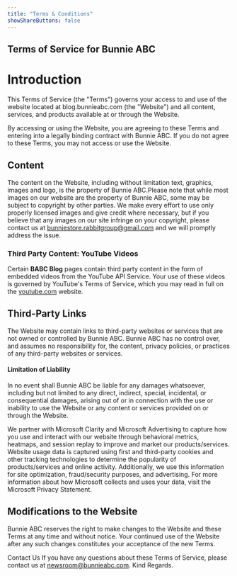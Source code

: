 ```yaml
---
title: "Terms & Conditions"
showShareButtons: false
---
```

## Terms of Service for Bunnie ABC

# Introduction
 This Terms of Service (the "Terms") governs your access to and use of the website located at blog.bunnieabc.com (the "Website") and all content, services, and products available at or through the Website.

By accessing or using the Website, you are agreeing to these Terms and entering into a legally binding contract with Bunnie ABC. If you do not agree to these Terms, you may not access or use the Website.

## Content 
The content on the Website, including without limitation text, graphics, images and logo, is the property of Bunnie ABC.Please note that while most images on our website are the property of Bunnie ABC, some may be subject to copyright by other parties. We make every effort to use only properly licensed images and give credit where necessary, but if you believe that any images on our site infringe on your copyright, please contact us at bunniestore.rabbitgroup@gmail.com and we will promptly address the issue.
### Third Party Content: YouTube Videos
Certain **BABC Blog** pages contain third party content in the form of embedded videos from the YouTube API Service. Your use of these videos is governed by YouTube's Terms of Service, which you may read in full on the [youtube.com](https://www.youtube.com/t/terms) website.

## Third-Party Links 
The Website may contain links to third-party websites or services that are not owned or controlled by Bunnie ABC. Bunnie ABC has no control over, and assumes no responsibility for, the content, privacy policies, or practices of any third-party websites or services.

#### Limitation of Liability
 In no event shall Bunnie ABC be liable for any damages whatsoever, including but not limited to any direct, indirect, special, incidental, or consequential damages, arising out of or in connection with the use or inability to use the Website or any content or services provided on or through the Website.

 We partner with Microsoft Clarity and Microsoft Advertising to capture how you use and interact with our website through behavioral metrics, heatmaps, and session replay to improve and market our products/services. Website usage data is captured using first and third-party cookies and other tracking technologies to determine the popularity of products/services and online activity. Additionally, we use this information for site optimization, fraud/security purposes, and advertising. For more information about how Microsoft collects and uses your data, visit the Microsoft Privacy Statement.

## Modifications to the Website 
Bunnie ABC reserves the right to make changes to the Website and these Terms at any time and without notice. Your continued use of the Website after any such changes constitutes your acceptance of the new Terms.

Contact Us If you have any questions about these Terms of Service, please contact us at <newsroom@bunnieabc.com>. Kind Regards.